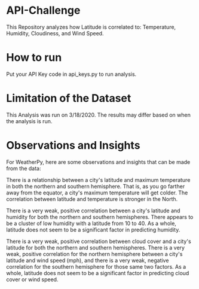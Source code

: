 # API-Challenge
This Repository analyzes how Latitude is correlated to: Temperature,  Humidity, Cloudiness, and Wind Speed. 

# How to run
Put your API Key code in api_keys.py to run analysis. 

# Limitation of the Dataset 
This Analysis was run on 3/18/2020. The results may differ based on when the analysis is run. 

# Observations and Insights
For WeatherPy, here are some observations and insights that can be made from the data:

There is a relationship between a city's latitude and maximum temperature in both the northern and southern hemisphere. That is, as you go farther away from the equator, a city's maximum temperature will get colder. The correlation between latitude and temperature is stronger in the North. 

There is a very weak, positive correlation between a city's latitude and humidity for both the northern and southern hemispheres. There appears to be a cluster of low humidity with a latitude from 10 to 40.  As a whole, latitude does not seem to be a significant factor in predicting humidity. 

There is a very weak, positive correlation between cloud cover and a city's latitude for both the northern and southern hemispheres. There is a very weak, positive correlation for the northern hemisphere between a city's latitude and wind speed (mph), and there is a very weak, negative correlation for the southern hemisphere for those same two factors. As a whole, latitude does not seem to be a significant factor in predicting cloud cover or wind speed.
